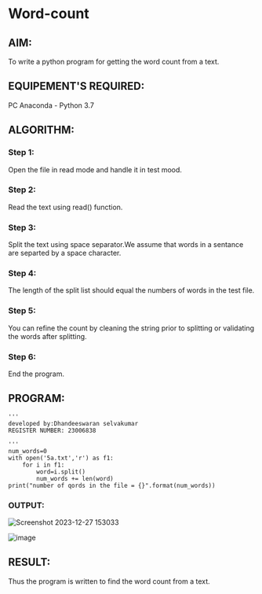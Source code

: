 # Word-count
## AIM:
To write a python program for getting the word count from a text.
## EQUIPEMENT'S REQUIRED: 
PC
Anaconda - Python 3.7
## ALGORITHM: 
### Step 1:
Open the file in read mode and handle it in test mood.
### Step 2: 
 Read the text using read() function.
### Step 3: 
Split the text using space separator.We assume that words in a sentance are separted by a space character.
### Step 4:  
The length of the split list should equal the numbers of words in the test file.
### Step 5: 
You can refine the count by cleaning the string prior to splitting or validating the words after splitting.
### Step 6: 
End the program.
## PROGRAM:
```
'''
developed by:Dhandeeswaran selvakumar
REGISTER NUMBER: 23006838

'''
num_words=0
with open('5a.txt','r') as f1:
    for i in f1:
        word=i.split()
        num_words += len(word)
print("number of qords in the file = {}".format(num_words))
```
### OUTPUT:
![Screenshot 2023-12-27 153033](https://github.com/dhandeeswaran2005/Word-count/assets/147139188/210f4a26-1d9b-4472-a594-ceab49223982)



![image](https://github.com/MOHAMEDFAROOK2005/Word-count/assets/150319482/772037b4-9509-45ac-9cfb-b2103a76470b)




## RESULT:
Thus the program is written to find the word count from a text.
